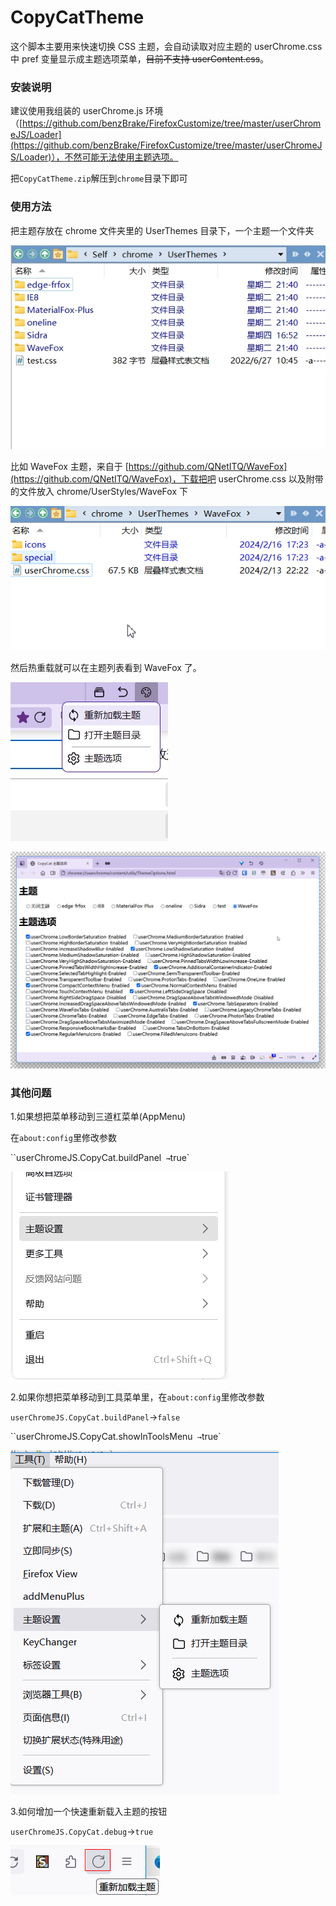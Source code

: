# CopyCatTheme

这个脚本主要用来快速切换 CSS 主题，会自动读取对应主题的 userChrome.css 中 pref 变量显示成主题选项菜单，~~目前不支持 userContent.css~~。

### 安装说明

建议使用我组装的 userChrome.js 环境（[https://github.com/benzBrake/FirefoxCustomize/tree/master/userChromeJS/Loader](https://github.com/benzBrake/FirefoxCustomize/tree/master/userChromeJS/Loader)），不然可能无法使用主题选项。

把`CopyCatTheme.zip`解压到`chrome`目录下即可

### 使用方法

把主题存放在 chrome 文件夹里的 UserThemes 目录下，一个主题一个文件夹

![UserThemesFolder](images/UserThemesFolder.jpg)

比如 WaveFox 主题，来自于 [https://github.com/QNetITQ/WaveFox](https://github.com/QNetITQ/WaveFox)，下载把吧 userChrome.css 以及附带的文件放入 chrome/UserStyles/WaveFox 下

![Install WaveFox](images/WaveFox-Demo.png)

然后热重载就可以在主题列表看到 WaveFox 了。

![HotReload](images/HotReload.jpg)

![ThemeOptions](images/ThemeOptions.png)

### 其他问题

1.如果想把菜单移动到三道杠菜单(AppMenu)

在`about:config`里修改参数

``userChromeJS.CopyCat.buildPanel` →`true`

![](images/HotReload-In-AppMenu.png)

2.如果你想把菜单移动到工具菜单里，在`about:config`里修改参数

`userChromeJS.CopyCat.buildPanel`→`false`

``userChromeJS.CopyCat.showInToolsMenu` →`true`

![](images/HotReload-In-ToolsMenu.png)

3.如何增加一个快速重新载入主题的按钮

`userChromeJS.CopyCat.debug`→`true`

![](images/HotReload-Button.png)



